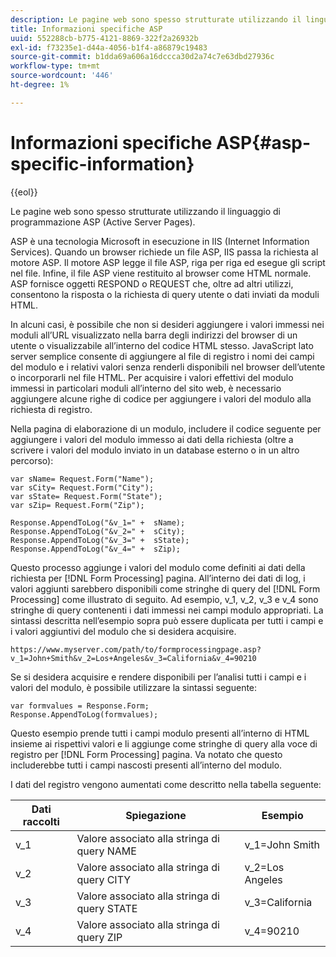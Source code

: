 ```yaml
---
description: Le pagine web sono spesso strutturate utilizzando il linguaggio di programmazione ASP (Active Server Pages).
title: Informazioni specifiche ASP
uuid: 552288cb-b775-4121-8869-322f2a26932b
exl-id: f73235e1-d44a-4056-b1f4-a86879c19483
source-git-commit: b1dda69a606a16dccca30d2a74c7e63dbd27936c
workflow-type: tm+mt
source-wordcount: '446'
ht-degree: 1%

---
```


# Informazioni specifiche ASP{#asp-specific-information}

{{eol}}

Le pagine web sono spesso strutturate utilizzando il linguaggio di programmazione ASP (Active Server Pages).

ASP è una tecnologia Microsoft in esecuzione in IIS (Internet Information Services). Quando un browser richiede un file ASP, IIS passa la richiesta al motore ASP. Il motore ASP legge il file ASP, riga per riga ed esegue gli script nel file. Infine, il file ASP viene restituito al browser come HTML normale. ASP fornisce oggetti RESPOND o REQUEST che, oltre ad altri utilizzi, consentono la risposta o la richiesta di query utente o dati inviati da moduli HTML.

In alcuni casi, è possibile che non si desideri aggiungere i valori immessi nei moduli all’URL visualizzato nella barra degli indirizzi del browser di un utente o visualizzabile all’interno del codice HTML stesso. JavaScript lato server semplice consente di aggiungere al file di registro i nomi dei campi del modulo e i relativi valori senza renderli disponibili nel browser dell’utente o incorporarli nel file HTML. Per acquisire i valori effettivi del modulo immessi in particolari moduli all’interno del sito web, è necessario aggiungere alcune righe di codice per aggiungere i valori del modulo alla richiesta di registro.

Nella pagina di elaborazione di un modulo, includere il codice seguente per aggiungere i valori del modulo immesso ai dati della richiesta (oltre a scrivere i valori del modulo inviato in un database esterno o in un altro percorso):

```
var sName= Request.Form("Name");
var sCity= Request.Form("City");
var sState= Request.Form("State");
var sZip= Request.Form("Zip");

Response.AppendToLog("&v_1=" +  sName);
Response.AppendToLog("&v_2=" +  sCity);
Response.AppendToLog("&v_3=" +  sState);
Response.AppendToLog("&v_4=" +  sZip);
```

Questo processo aggiunge i valori del modulo come definiti ai dati della richiesta per [!DNL Form Processing] pagina. All’interno dei dati di log, i valori aggiunti sarebbero disponibili come stringhe di query del [!DNL Form Processing] come illustrato di seguito. Ad esempio, v_1, v_2, v_3 e v_4 sono stringhe di query contenenti i dati immessi nei campi modulo appropriati. La sintassi descritta nell’esempio sopra può essere duplicata per tutti i campi e i valori aggiuntivi del modulo che si desidera acquisire.

```
https://www.myserver.com/path/to/formprocessingpage.asp?v_1=John+Smith&v_2=Los+Angeles&v_3=California&v_4=90210
```

Se si desidera acquisire e rendere disponibili per l’analisi tutti i campi e i valori del modulo, è possibile utilizzare la sintassi seguente:

```
var formvalues = Response.Form;
Response.AppendToLog(formvalues);
```

Questo esempio prende tutti i campi modulo presenti all’interno di HTML insieme ai rispettivi valori e li aggiunge come stringhe di query alla voce di registro per [!DNL Form Processing] pagina. Va notato che questo includerebbe tutti i campi nascosti presenti all’interno del modulo.

I dati del registro vengono aumentati come descritto nella tabella seguente:

| Dati raccolti | Spiegazione | Esempio |
|---|---|---|
| v_1 | Valore associato alla stringa di query NAME | v_1=John Smith |
| v_2 | Valore associato alla stringa di query CITY | v_2=Los Angeles |
| v_3 | Valore associato alla stringa di query STATE | v_3=California |
| v_4 | Valore associato alla stringa di query ZIP | v_4=90210 |
